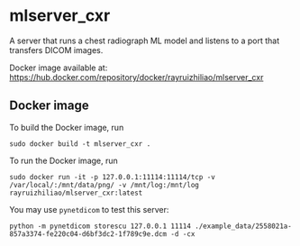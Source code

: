 # mlserver_cxr

A server that runs a chest radiograph ML model and listens to a port that transfers DICOM images.

Docker image available at: https://hub.docker.com/repository/docker/rayruizhiliao/mlserver_cxr

## Docker image

To build the Docker image, run
```
sudo docker build -t mlserver_cxr .
```

To run the Docker image, run 
```
sudo docker run -it -p 127.0.0.1:11114:11114/tcp -v /var/local/:/mnt/data/png/ -v /mnt/log:/mnt/log rayruizhiliao/mlserver_cxr:latest
```

You may use ```pynetdicom``` to test this server:
```
python -m pynetdicom storescu 127.0.0.1 11114 ./example_data/2558021a-857a3374-fe220c04-d6bf3dc2-1f789c9e.dcm -d -cx
```
